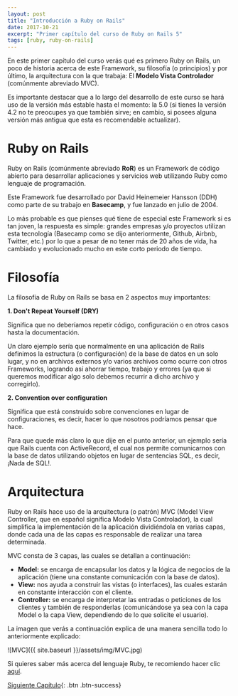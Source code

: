 ```yaml
---
layout: post
title: "Introducción a Ruby on Rails"
date: 2017-10-21
excerpt: "Primer capítulo del curso de Ruby on Rails 5"
tags: [ruby, ruby-on-rails]
---
```


En este primer capítulo del curso verás qué es primero Ruby on Rails, un poco de historia acerca de este Framework, su filosofía (o principios) y por último, la arquitectura con la que trabaja: El **Modelo Vista Controlador** (comúnmente abreviado MVC).

Es importante destacar que a lo largo del desarrollo de este curso se hará uso de la versión más estable hasta el momento: la 5.0 (si tienes la versión 4.2 no te preocupes ya que también sirve; en cambio, si posees alguna versión más antigua que esta es recomendable actualizar).

# Ruby on Rails

Ruby on Rails (comúnmente abreviado **RoR**) es un Framework de código abierto para desarrollar aplicaciones y servicios web utilizando Ruby como lenguaje de programación.

Este Framework fue desarrollado por David Heinemeier Hansson (DDH) como parte de su trabajo en **Basecamp**, y fue lanzado en julio de 2004.

Lo más probable es que pienses qué tiene de especial este Framework si es tan joven, la respuesta es simple: grandes empresas y/o proyectos utilizan esta tecnología (Basecamp como se dijo anteriormente, Github, Airbnb, Twitter, etc.) por lo que a pesar de no tener más de 20 años de vida, ha cambiado y evolucionado mucho en este corto periodo de tiempo.

# Filosofía

La filosofía de Ruby on Rails se basa en 2 aspectos muy importantes:

**1. Don't Repeat Yourself (DRY)**

Significa que no deberíamos repetir código, configuración o en otros casos hasta la documentación.

Un claro ejemplo sería que normalmente en una aplicación de Rails definimos la estructura (o configuración) de la base de datos en un solo lugar, y no en archivos externos y/o varios archivos como ocurre con otros Frameworks, logrando así ahorrar tiempo, trabajo y errores (ya que si queremos modificar algo solo debemos recurrir a dicho archivo y corregirlo).

**2. Convention over configuration**

Significa que está construido sobre convenciones en lugar de configuraciones, es decir, hacer lo que nosotros podríamos pensar que hace.

Para que quede más claro lo que dije en el punto anterior, un ejemplo sería que Rails cuenta con ActiveRecord, el cual nos permite comunicarnos con la base de datos utilizando objetos en lugar de sentencias SQL, es decir, ¡Nada de SQL!.

# Arquitectura

Ruby on Rails hace uso de la arquitectura (o patrón) MVC (Model View Controller, que en español significa Modelo Vista Controlador), la cual simplifica la implementación de la aplicación dividiéndola en varias capas, donde cada una de las capas es responsable de realizar una tarea determinada.

MVC consta de 3 capas, las cuales se detallan a continuación:

* **Model:** se encarga de encapsular los datos y la lógica de negocios de la aplicación (tiene una constante comunicación con la base de datos).
* **View:** nos ayuda a construir las vistas (o interfaces), las cuales estarán en constante interacción con el cliente.
* **Controller:** se encarga de interpretar las entradas o peticiones de los clientes y también de responderlas (comunicándose ya sea con la capa Model o la capa View, dependiendo de lo que solicite el usuario).

La imagen que verás a continuación explica de una manera sencilla todo lo anteriormente explicado:

![MVC]({{ site.baseurl }}/assets/img/MVC.jpg)

Si quieres saber más acerca del lenguaje Ruby, te recomiendo hacer clic [aquí](https://nisoto.github.io/introduccion-ruby/).

[Siguiente Capítulo](https://nisoto.github.io/instalacion-ruby-on-rails/){: .btn .btn-success}
